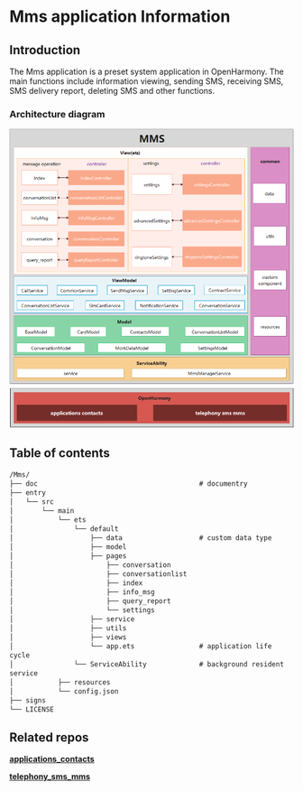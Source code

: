 # Mms application Information

## Introduction

The Mms application is a preset system application in OpenHarmony. The main functions include information viewing, sending SMS, receiving SMS, SMS delivery report, deleting SMS and other functions.

### Architecture diagram

![MMS_architectural_diagram](./doc/image/MMS_architectural_diagram.png)

## Table of contents

~~~
/Mms/
├── doc                                        # documentry
├── entry
│   └── src
│       └── main
│           └── ets                            
│               └── default                    
│                   ├── data                   # custom data type
│                   ├── model                  
│                   ├── pages                  
│                       ├── conversation       
│                       ├── conversationlist   
│                       ├── index              
│                       ├── info_msg           
│                       ├── query_report       
│                       └── settings           
│                   ├── service                
│                   ├── utils                 
│                   ├── views                  
│                   └── app.ets                # application life cycle
│               └── ServiceAbility             # background resident service
│           ├── resources                      
│           └── config.json                    
├── signs                                      
└── LICENSE
~~~

## Related repos

[**applications_contacts**](https://gitee.com/openharmony/applications_contacts)

[**telephony_sms_mms**](https://gitee.com/openharmony/telephony_sms_mms)
